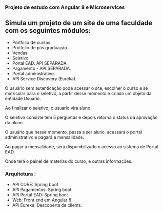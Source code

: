 ### Projeto de estudo com Angular 8 e Microservices

## Simula um projeto de um site de uma faculdade com os seguintes módulos:

- Portfolio de cursos.
- Portfolio de pós graduação.
- Vendas
- Seletivo
- Portal EAD. API SEPARADA.
- Pagamento - API SEPARADA.
- Portal administrativo.
- API Service Discovery (Eureka).

O usuário sem autenticação pode acessar o site, escolher o curso e se matricular para o seletivo, a partir desse momento é criado um objeto da entidade Usuario.

Ao finalizar o seletivo, o usuario vira aluno.

O seletivo consiste tem 5 perguntas e depois retorna o status da aprovação do aluno.

O usuário que nesse momento, passa a ser aluno, acessará o portal administrativo e pagará a mensalidade.

Ao pagar a mensalidade, será disponibilizado o acesso ao sistema de Portal EAD.

Onde terá o painel de materias do curso, e outras informações.

### Arquitetura :

- API CORE: Spring boot
- API Pagamentos: Spring boot
- API Portal EAD: Spring boot
- Web: Front end em Angular 8
- API Eureka: Descoberta de clients.
